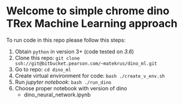 # Welcome to simple chrome dino TRex Machine Learning approach

To run code in this repo please follow this steps:
1. Obtain `python` in version 3+ (code tested on *3.6*)
2. Clone this repo: `git clone ssh://git@bitbucket.pearson.com/~matekrus/dino_ml.git`
3. Go to repo: `cd dino_ml`
4. Create virtual environment for code: `bash ./create_v_env.sh`
5. Run *jupyter notebook*: `bash ./run_dino`
6. Choose proper notebook with version of dino
    - dino_neural_network.ipynb